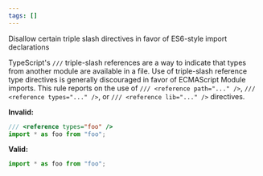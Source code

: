 ```yaml
---
tags: []
---
```


Disallow certain triple slash directives in favor of ES6-style import
declarations

TypeScript's `///` triple-slash references are a way to indicate that types from
another module are available in a file. Use of triple-slash reference type
directives is generally discouraged in favor of ECMAScript Module imports. This
rule reports on the use of `/// <reference path="..." />`,
`/// <reference types="..." />`, or `/// <reference lib="..." />` directives.

**Invalid:**

```typescript
/// <reference types="foo" />
import * as foo from "foo";
```

**Valid:**

```typescript
import * as foo from "foo";
```
